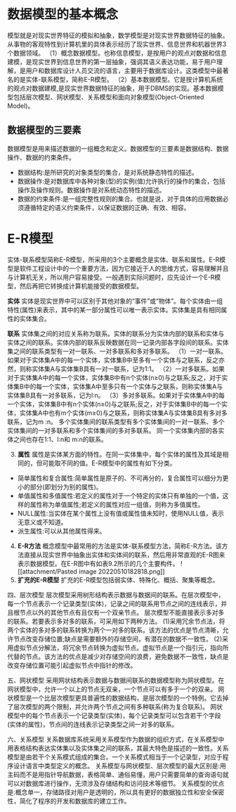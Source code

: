 # 数据模型的基本概念

模型就是对现实世界特征的模拟和抽象，数学模型是对现实世界数据特征的抽象。从事物的客观特性到计算机里的具体表示经历了现实世界、信息世界和机器世界3个数据领域。
（1）概念数据模型。也称信息模型，是按用户的观点对数据和信息建模，是现实世界到信息世界的第一层抽象，强调其语义表达功能，易于用户理解，是用户和数据库设计人员交流的语言，主要用于数据库设计。这类模型中最著名的是实体-联系模型，简称E-R模型。
（2）基本数据模型。它是按计算机系统的观点对数据建模,是现实世界数据特征的抽象，用于DBMS的实现。基本数据模型包括层次模型、网状模型、关系模型和面向对象模型(Object-Oriented Model)。

## 数据模型的三要素
数据模型是用来描述数据的一组概念和定义。数据模型的三要素是数据结构、数据操作、数据的约束条件。
- 数据结构:是所研究的对象类型的集合，是对系统静态特性的描述。
- 数据操作:是对数据库中各种对象(型)的实例(值)允许执行的操作的集合，包括操作及操作规则。数据操作是对系统动态特性的描述。
- 数据的约束条件:是一组完整性规则的集合。也就是说，对于具体的应用数据必须遵循特定的语义约束条件，以保证数据的正确、有效、相容。

# E-R模型
实体-联系模型简称E-R模型，所采用的3个主要概念是实体、联系和属性。E-R模型是软件工程设计中的一个重要方法，因为它接近于人的思维方式，容易理解并且与计算机无关，所以用户容易接受。一般遇到实际问题时，应先设计一个E-R模型，然后再把它转换成计算机能接受的数据模型。

**实体**
实体是现实世界中可以区别于其他对象的“事件”或“物体”。每个实体由一组特性(属性)来表示，其中的某一部分属性可以唯一表示实体。实体集是具有相同属性的实体集合。

**联系**
实体集之间的对应关系称为联系。实体的联系分为实体内部的联系和实体与实体之间的联系。实体内部的联系反映数据在同一记录内部各字段间的联系。实体集之间的联系类型有一对一联系、一对多联系和多对多联系。
（1）一对一联系。如果对于实体集A中的每一个实体，实体集B中至多有一个实体与之联系，反之亦然，则称实体集A与实体集B具有一对一联系，记为1∶1。
（2）一对多联系。如果对于实体集A中的每一个实体，实体集B中有n个实体(n≥0)与之联系;反之，对于实体集B中的每一个实体，实体集A中至多只有一个实体与之联系，则称实体集A与实体集B具有一对多联系，记为l∶n。
（3）多对多联系。如果对于实体集A中的每一个实体，实体集B中有n个实体(n≥0)与之联系;反之，对于实体集B中的每一个实体，实体集A中也有m个实体(m≥0)与之联系，则称实体集A与实体集B具有多对多联系，记为m :n。
多个实体集间的联系类型有多个实体集间的一对一联系、多个实体集间的一对多联系和多个实体集间的多对多联系。
同一个实体集内部的各实体之间也存在1∶1、l∶n和 m∶n的联系。

3. **属性**
属性是实体某方面的特性。在同一实体集中，每个实体的属性及其域是相同的，但可能取不同的值。E-R模型中的属性有如下分类。
- 简单属性和复合属性:简单属性是原子的、不可再分的，复合属性可以细分为更小的部分(即划分为别的属性)。
- 单值属性和多值属性:若定义的属性对于一个特定的实体只有单独的一个值，这样的属性称为单值属性;若定义的属性对应一组值，则称为多值属性。
- NULL属性:当实体在某个属性上没有值或属性值未知时，使用NULL值，表示无意义或不知道。
- 派生属性:可以从其他属性得来。

4. **E-R方法**
概念模型中最常用的方法是实体-联系模型方法，简称E-R方法。该方法直接从现实世界中抽象出实体和实体间的联系，然后用非常直观的E-R图来表示数据模型。在E-R图中有如表9.2所示的几个主要构件。
![[attachment/Pasted image 20220510182818.png]]
5. **扩充的E-R模型**
扩充的E-R模型包括弱实体、特殊化、概括、聚集等概念。

四、层次模型
层次模型采用树形结构表示数据与数据间的联系。在层次模型中，每一个节点表示一个记录类型(实体)，记录之间的联系用节点之间的连线表示，并且根节点以外的其他节点有且仅有一个双亲节点。
层次模型不能直接表示多对多的联系。若要表示多对多的联系，可采用如下两种方法。
(1)采用冗余节点法，将两个实体的多对多的联系转换为两个一对多的联系。该方法的优点是节点清晰，允许节点改变存储位置;缺点是需要额外的存储空间，有潜在的数据不一致性。
(2)采用虚拟节点分解法，将冗余节点转换为虚拟节点。虚拟节点是一个指引元，指向所代替的节点。该方法的优点是减少对存储空间的浪费，避免数据不一致性，缺点是改变存储位置可能引起虚拟节点中指针的修改。

五、网状模型
采用网状结构表示数据与数据间联系的数据模型称为网状模型。在网状模型中，允许一个以上的节点无双亲，一个节点可以有多于一个的双亲。
网状模型是一个比层次模型更具普遍性的数据结构，是层次模型的一个特例。它去掉了层次模型的两个限制，并允许两个节点之间有多种联系(称为复合联系)。
网状模型中的每个节点表示一个记录类型(实体)，每个记录类型可以包含若干个字段(实体的属性)，节点间的连线表示记录类型之间一对多的联系。

六、关系模型
关系数据库系统采用关系模型作为数据的组织方式，在关系模型中用表格结构表达实体集以及实体集之间的联系，其最大特色是描述的一致性。关系模型是由若干个关系模式组成的集合。一个关系模式相当于一个记录型，对应于程序设计语言中类型定义的概念。
关系模型与网状模型、层次模型的最大区别是:用主码而不是用指针导航数据，表格简单、通俗易懂，用户只需要简单的查询语句就可以对数据库进行操作，无须涉及存储结构和访问技术等细节。
关系模型的优点是:概念单一，存储路径对用户是透明的，所以具有更好的数据独立性和安全保密性，简化了程序的开发和数据库的建立工作。
